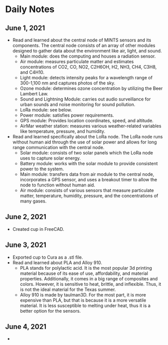 # Daily Notes 
## June 1, 2021
- Read and learned about the central node of MINTS sensors and its components. The central node consists of an array of other modules designed to gather data about the environment like air, light, and sound.
  -  Main module: does the computing and houses a radiation sensor.
  -  Air module: measures particulate matter and estimates concentrations of CO2, CO, NO2, C2H6OH, H2, NH3, CH4, C3H8, and C4H10.
  -  Light module: detects intensity peaks for a wavelength range of 300-1,100 nm and captures photos of the sky.
  -  Ozone module: determines ozone concentration by utilizing the Beer Lambert Law.
  -  Sound and Lightning Module: carries out audio surveillance for urban sounds and noise monitoring for sound pollution.
  -  LoRa module: see below.
  -  Power module: satisfies power requirements.
  -  GPS module: Provides location coordinates, speed, and altitude.
  -  AirMar weather station: measures various weather-related variables like temperature, pressure, and humidity.
- Read and learned specifically about the LoRa node. The LoRa node runs without human aid through the use of solar power and allows for long range communication with the central node.
  - Solar module: consists of two solar panels which the LoRa node uses to capture solar energy.
  - Battery module: works with the solar module to provide consistent power to the system.
  - Main module: transfers data from air module to the central node, incorporates a GPS sensor, and uses a breakout timer to allow the node to function without human aid.
  - Air module: consists of various sensors that measure particulate matter, temperature, humidity, pressure, and the concentrations of many gases.
## June 2, 2021
- Created cup in FreeCAD.
## June 3, 2021
- Exported cup to Cura as a .stl file.
- Read and learned about PLA and Alloy 910.
  - PLA stands for polylactic acid. It is the most popular 3d printing material because of its ease of use, affordability, and material properties. Additionally, it comes in a big range of composites and colors. However, it is sensitive to heat, brittle, and inflexible. Thus, it is not the ideal material for the Texas summer.
  - Alloy 910 is made by taulman3D. For the most part, it is more expensive than PLA, but that is because it is a more versatile material. It is less susceptible to melting under heat, thus it is a better option for the sensors.
## June 4, 2021
- 
